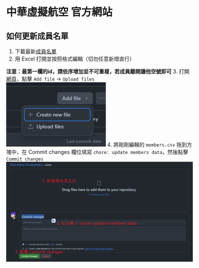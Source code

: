 # 中華虛擬航空 官方網站

## 如何更新成員名單

1. 下載最新[成員名單](https://raw.githubusercontent.com/China-Airlines-Virtual/China-Airlines-Virtual.github.io/main/assets/members.csv)
2. 用 Excel 打開並按照格式編輯（切勿任意新增直行）

**注意：最第一欄的id，請依序增加並不可重複，若成員離開讓他空號即可**
3. 打開[網頁](https://github.com/China-Airlines-Virtual/China-Airlines-Virtual.github.io/tree/main/assets)，點擊 `Add file` -> `Upload files`
![image](.github/add-file.png)
4. 將剛剛編輯的 `members.csv` 拖到方塊中，在 Commit changes 欄位填寫 `chore: update members data`，然後點擊 `Commit changes`
![image](.github/commit-file.png)